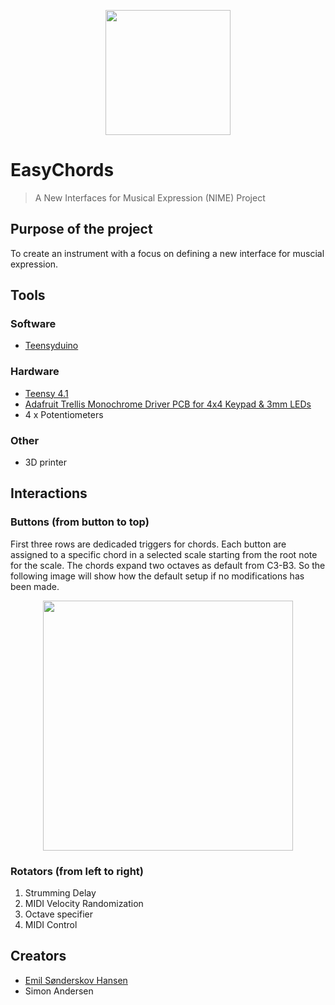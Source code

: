 <p align="center">
  <img width="200" heigh="150" src="https://github.com/ThaDuyx/NIME-Mini-Project/blob/main/Assets/NIME.jpeg?raw=true" />
</p>

# EasyChords
> A New Interfaces for Musical Expression (NIME) Project

## Purpose of the project
To create an instrument with a focus on defining a new interface for muscial expression. 

## Tools
### Software
- [Teensyduino](https://www.pjrc.com/teensy/teensyduino.html)
### Hardware
- [Teensy 4.1](https://www.pjrc.com/store/teensy41.html)
- [Adafruit Trellis Monochrome Driver PCB for 4x4 Keypad & 3mm LEDs](https://www.adafruit.com/product/1616)
- 4 x Potentiometers
### Other
- 3D printer

## Interactions
### Buttons (from button to top)
First three rows are dedicaded triggers for chords. Each button are assigned to a specific chord in a selected scale starting from the root note for the scale. The chords expand two octaves as default from C3-B3. So the following image will show how the default setup if no modifications has been made.

<p align="center">
  <img width="400" heigh="350" src="https://github.com/ThaDuyx/NIME-Mini-Project/blob/main/Assets/padDescription.png?raw=true"/>
</p>

### Rotators (from left to right)
1. Strumming Delay
2. MIDI Velocity Randomization
3. Octave specifier
4. MIDI Control


## Creators
- [Emil Sønderskov Hansen](https://github.com/esha1995)
- Simon Andersen
